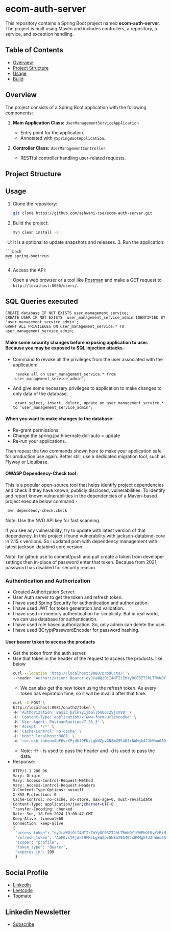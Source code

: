 # ecom-auth-server

This repository contains a Spring Boot project named **ecom-auth-server**. The project is built using Maven and includes controllers, a repository, a service, and exception handling.

## Table of Contents
- [Overview](#overview)
- [Project Structure](#project-structure)
- [Usage](#usage)
- [Build](#build)

## Overview

The project consists of a Spring Boot application with the following components:

1. **Main Application Class:** `UserManagementServiceApplication`
    - Entry point for the application.
    - Annotated with `@SpringBootApplication`.

2. **Controller Class:** `UserManagementController`
    - RESTful controller handling user-related requests.

## Project Structure


## Usage

1. Clone the repository:

    ```bash
    git clone https://github.com/ashwani-cse/ecom-auth-server.git
    ```

2. Build the project:

    ```bash
    mvn clean install -U
    ```
-U: It is a optional to update snapshots and releases.
3. Run the application:

    ```bash
    mvn spring-boot:run
    ```

4. Access the API:

   Open a web browser or a tool like [Postman](https://www.postman.com/) and make a GET request to `http://localhost:8080/users/`.

## SQL Queries executed
```mysql
CREATE database IF NOT EXISTS user_management_service;
CREATE USER IF NOT EXISTS  user_management_service_admin IDENTIFIED BY 'user_management_service_admin';
GRANT ALL PRIVILEGES ON user_management_service.* TO user_management_service_admin;
```
#### Make some security changes before exposing application to user. Because you may be exposed to SQL injection attacks.
- Command to revoke all the privileges from the user associated with the application:
   ```mysql
    revoke all on user_management_service.* from 'user_management_service_admin';
    ```
- And give some necessary privileges to application to make changes to only data of the database.
   ```mysql
    grant select, insert, delete, update on user_management_service.* to 'user_management_service_admin';
    ```
#### When you want to make changes to the database:
-  Re-grant permissions.
- Change the spring.jpa.hibernate.ddl-auto =  update
- Re-run your applications.

Then repeat the two commands shown here to make your application safe for production use again. Better still, use a dedicated migration tool, such as Flyway or Liquibase.


#### OWASP Dependency-Check tool :
This is a popular open-source tool that helps identify project dependencies and check if they have known, publicly disclosed, vulnerabilities.
To identify and report known vulnerabilities in the dependencies of a Maven-based project execute below command -
   ```bash
    mvn dependency-check:check 
   ```
Note: Use the NVD API key for fast scanning.

If you see any vulnerability, try to update with latest version of that dependency.
In this project i found vulnerability with jackson-databind-core in 2.15.x versions.
So i updated pom with dependency management with latest jackson-databind core version.

Note: for github use to commit/push and pull
create a token from developer settings then in-place of password enter that token. Because from 2021, password has disabled for security reason.


### Authentication and Authorization
- Created Authorization Server.
- User Auth server to get the token and refresh token.
- I have used Spring Security for authentication and authorization.
- I have used JWT for token generation and validation.
- I have used in-memory authentication for simplicity. But in real world, we can use database for authentication.
- I have used role based authorization. So, only admin can delete the user.
- I have used BCryptPasswordEncoder for password hashing.

#### User bearer token to access the products
- Get the token from the auth server.
- Use that token in the header of the request to access the products. like below
   ```bash
  curl --location 'http://localhost:8080/products/' \
  --header 'Authorization: Bearer eyJraWQiOiI4NTIzZmYyOC03ZTJhLTRmNDYtOWFhOC0yYzBiMzE3ZjRmMWUiLCJhbGciOiJSUzI1NiJ9.eyJzdWIiOiJ1c2VyIiwiYXVkIjoib2lkYy1jbGllbnQiLCJuYmYiOjE3MDgyODI2NTgsInNjb3BlIjpbInByb2ZpbGUiXSwiaXNzIjoiaHR0cDovL2xvY2FsaG9zdDo4MDgxIiwiZXhwIjoxNzA4MjgyOTU4LCJpYXQiOjE3MDgyODI2NTgsImp0aSI6IjQ1NDVlYTQ5LWQxOWYtNDg1Mi05ZjRkLTgyZDQ2N2UyNzNjMiJ9.NDKn412YeoqbgwZnEXxF8ZVbT4hV4AUefKSVUM3TEQT71zir6zPhnViyzRxoeTIySt8HeaROxgKO5pz7NG3H-9aQz9WwLL9W991ki9f6kpcTOi7OJS9aLBsf7uAx7PW3Zpjtthwm7zEX9Z9MAZyEL4sV9Kp9EEyWAtmgN06zf3zBuCf1ChYAosqqRRpUMAU6t7Y0jXbfjOQ00D6Ej15xD9BhoIt51649XtoUOHeUyLOO9QXTlp-D4tKuwF9O7DoTHSJMV6gTe5A-dwhBlVcSlwfjZ-yE0VYjPuBsV_O-7aIS3qDwnE86bnzcSpWUS7UEycFknfwyV7zOgJCvH3WBRA' \
  ```
  - We can also get the new token using the refresh token. As every token has expiration time, so it will be invalid after that time.
   ```bash
  curl -X POST \
  http://localhost:8081/oauth2/token \
  -H 'Authorization: Basic b2lkYy1jbGllbnQ6c2VjcmV0' \
  -H 'Content-Type: application/x-www-form-urlencoded' \
  -H 'User-Agent: PostmanRuntime/7.36.3' \
  -H 'Accept: */*' \
  -H 'Cache-Control: no-cache' \
  -H 'Host: localhost:8081' \
  -d 'refresh_token=AbF6vsYFjdkl9FKzLgkWZpvGN8mX9540Jx8WMgk4JJhWou6ADMe2U_x8_HjxGGW_19cUoX_F-CR-5VhCxq-_AIPLtKTHZxwJTOeb8q9u5vtuz1KvILMiWRv52oykSXF4&grant_type=refresh_token'
    ```
    - Note: -H - is used to pass the header and -d is used to pass the data.
- Response: 
   ```bash
  HTTP/1.1 200 OK
  Vary: Origin
  Vary: Access-Control-Request-Method
  Vary: Access-Control-Request-Headers
  X-Content-Type-Options: nosniff
  X-XSS-Protection: 0
  Cache-Control: no-cache, no-store, max-age=0, must-revalidate
  Content-Type: application/json;charset=UTF-8
  Transfer-Encoding: chunked
  Date: Sun, 18 Feb 2024 19:00:47 GMT
  Keep-Alive: timeout=60
  Connection: keep-alive
  {
    "access_token": "eyJraWQiOiI4NTIzZmYyOC03ZTJhLTRmNDYtOWFhOC0yYzBiMzE3ZjRmMWUiLCJhbGciOiJSUzI1NiJ9.eyJzdWIiOiJ1c2VyIiwiYXVkIjoib2lkYy1jbGllbnQiLCJuYmYiOjE3MDgyODI4NDcsInNjb3BlIjpbInByb2ZpbGUiXSwiaXNzIjoiaHR0cDovL2xvY2FsaG9zdDo4MDgxIiwiZXhwIjoxNzA4MjgzMTQ3LCJpYXQiOjE3MDgyODI4NDcsImp0aSI6IjEyZjdkMzc3LTc3MTctNDQ2ZC1hOGE0LTAyOGY3NTI2N2ZhMyJ9.F5z_AC4BBJyFtTlzncFOdltoCZ8UoiQQ0M_-Yr3FU_3gWK6MlTJIDb8sGxMA1fiPEvREHMLrivnOeKNu82CaIeNGN6z45Zz5-iCXnxxsNK1gSn9Om4HpWF1eLubtXUS1T_VFGKXQ-IP3r_KFTV8tLwI6tVUWEU0i2TxfqinH835M07KA2WddxovQIiZ9x92NcX2oQBaZ9TC4z-yLJbd_uqRPfN4h5V1pcPHJeuOsDbH9Un4Oz1YjLdF7mI4ae6ThVWaui_p_c4N74SS16TTpYyTZIPmDqXn1Bpri4p4Q5FpNIlKtdcVexO6DOHiWnJOD6LHwC6jUPPHL-hJ8Q0CXgA",
    "refresh_token": "AbF6vsYFjdkl9FKzLgkWZpvGN8mX9540Jx8WMgk4JJhWou6ADMe2U_x8_HjxGGW_19cUoX_F-CR-5VhCxq-_AIPLtKTHZxwJTOeb8q9u5vtuz1KvILMiWRv52oykSXF4",
    "scope": "profile",
    "token_type": "Bearer",
    "expires_in": 299
    }
  ```

## Social Profile
- [LinkedIn](https://www.linkedin.com/in/ashwanicse/)
- [Leetcode](https://leetcode.com/ashwani__kumar/)
- [Topmate](https://topmate.io/ashwanikumar)
## Linkedin Newsletter
- [Subscribe](https://www.linkedin.com/newsletters/7084124970443767808/)
